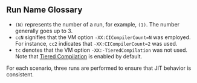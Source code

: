 ## Run Name Glossary

* `(N)` represents the number of a run, for example, `(1)`. The number generally goes up to 3.
* `ccN` signifies that the VM option `-XX:CICompilerCount=N` was employed. For instance, `cc2` indicates that `-XX:CICompilerCount=2` was used.
* `tc` denotes that the VM option `-XX:-TieredCompilation` was not used. Note that [Tiered Compilation](https://stackoverflow.com/a/38721975) is enabled by default.

For each scenario, three runs are performed to ensure that JIT behavior is consistent.

